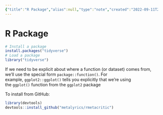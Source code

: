 ```yaml
---
{"title":"R Package","alias":null,"type":"note","created":"2022-09-11T20:20:44","modified":"2022-09-19T00:00:10","dg-publish":true,"sup":{},"state":"done","permalink":"/r-package/","dgPassFrontmatter":true,"updated":"2022-09-19T00:00:10"}
---
```



# R Package

```r
# Install a package
install.packages("tidyverse")
# Load a package
library("tidyverse")
```

If we need to be explicit about where a function (or dataset) comes from, we’ll use the special form `package::function()`. For example, `ggplot2::ggplot()` tells you explicitly that we’re using the `ggplot()` function from the `ggplot2` package

To install from GitHub:

```R
library(devtools)
devtools::install_github("metalyrics/rmetacritic")
```
